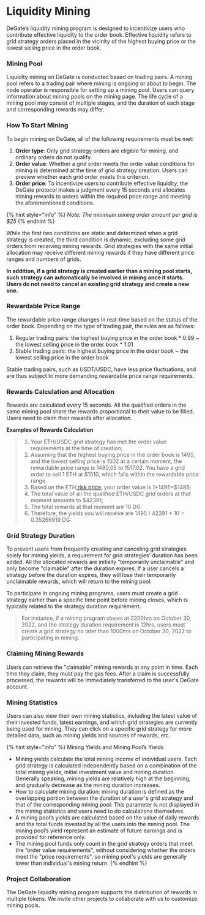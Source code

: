 # Liquidity Mining

DeGate’s liquidity mining program is designed to incentivize users who contribute effective liquidity to the order book. Effective liquidity refers to grid strategy orders placed in the vicinity of the highest buying price or the lowest selling price in the order book.

### Mining Pool

Liquidity mining on DeGate is conducted based on trading pairs. A mining pool refers to a trading pair where mining is ongoing or about to begin. The node operator is responsible for setting up a mining pool. Users can query information about mining pools on the mining page. The life cycle of a mining pool may consist of multiple stages, and the duration of each stage and corresponding rewards may differ.

### How To Start Mining

To begin mining on DeGate, all of the following requirements must be met:

1. **Order type**: Only grid strategy orders are eligible for mining, and ordinary orders do not qualify.&#x20;
2. **Order value**: Whether a grid order meets the order value conditions for mining is determined at the time of grid strategy creation. Users can preview whether each grid order meets this criterion.
3. **Order price**: To incentivize users to contribute effective liquidity, the DeGate protocol makes a judgment every 15 seconds and allocates mining rewards to orders within the required price range and meeting the aforementioned conditions.&#x20;

{% hint style="info" %}
_Note: The minimum mining order amount per grid is $25_
{% endhint %}

While the first two conditions are static and determined when a grid strategy is created, the third condition is dynamic, excluding some grid orders from receiving mining rewards. Grid strategies with the same initial allocation may receive different mining rewards if they have different price ranges and numbers of grids.

**In addition, if a grid strategy is created earlier than a mining pool starts, such strategy can automatically be involved in mining once it starts. Users do not need to cancel an existing grid strategy and create a new one.**

### Rewardable Price Range

The rewardable price range changes in real-time based on the status of the order book. Depending on the type of trading pair, the rules are as follows:

1. Regular trading pairs: the highest buying price in the order book \* 0.99 \~ the lowest selling price in the order book \* 1.01
2. Stable trading pairs: the highest buying price in the order book \~ the lowest selling price in the order book

Stable trading pairs, such as USDT/USDC, have less price fluctuations, and are thus subject to more demanding rewardable price range requirements.&#x20;

### Rewards Calculation and Allocation

Rewards are calculated every 15 seconds. All the qualified orders in the same mining pool share the rewards proportional to their value to be filled. Users need to claim their rewards after allocation.

**Examples of Rewards Calculation**

> 1. Your ETH/USDC grid strategy has met the order value requirements at the time of creation;&#x20;
> 2. Assuming that the highest buying price in the order book is 1495, and the lowest selling price is 1502 at a certain moment, the rewardable price range is 1480.05 to 1517.02. You have a grid order to sell 1 ETH at $1510, which falls within the rewardable price range.
> 3. Based on the ETH[ risk price,](../concepts/economic-security.md#risk-price) your order value is 1\*1495=$1495;
> 4. The total value of all the qualified ETH/USDC grid orders at that moment amounts to $42391;
> 5. The total rewards at that moment are 10 DG
> 6. Therefore, the yields you will receive are 1495 / 42391 \* 10 = 0.35266919 DG

### Grid Strategy Duration

To prevent users from frequently creating and canceling grid strategies solely for mining yields, a requirement for grid strategies’ duration has been added. All the allocated rewards are initially "temporarily unclaimable" and only become "claimable"  after the duration expires. If a user cancels a strategy before the duration expires, they will lose their temporarily unclaimable rewards, which will return to the mining pool.

To participate in ongoing mining programs, users must create a grid strategy earlier than a specific time point before mining closes, which is typically related to the strategy duration requirement.

> For instance, if a mining program closes at 2200hrs on October 30, 2022, and the strategy duration requirement is 12hrs, users must create a grid strategy no later than 1000hrs on October 30, 2022 to participating in mining.



### Claiming Mining Rewards

Users can retrieve the "claimable" mining rewards at any point in time. Each time they claim, they must pay the gas fees. After a claim is successfully processed, the rewards will be immediately transferred to the user's DeGate account.

### Mining Statistics

Users can also view their own mining statistics, including the latest value of their invested funds, latest earnings, and which grid strategies are currently being used for mining. They can click on a specific grid strategy for more detailed data, such as mining yields and sources of rewards, etc.

{% hint style="info" %}
Mining Yields and Mining Pool’s Yields

* Mining yields calculate the total mining income of individual users. Each grid strategy is calculated independently based on a combination of the total mining yields, initial investment value and mining duration. Generally speaking, mining yields are relatively high at the beginning, and gradually decrease as the mining duration increases.
* How to calculate mining duration: mining duration is defined as the overlapping portion between the duration of a user's grid strategy and that of the corresponding mining pool. This parameter is not displayed in the mining statistics and users need to do calculations themselves.&#x20;
* A mining pool’s yields are calculated based on the value of daily rewards and the total funds invested by all the users into the mining pool. The mining pool’s yield represent an estimate of future earnings and is provided for reference only.
* The mining pool funds only count in the grid strategy orders that meet the “order value requirements", without considering whether the orders meet the "price requirements", so mining pool's yields are generally lower than individual's mining return.&#x20;
{% endhint %}

### Project Collaboration

The DeGate liquidity mining program supports the distribution of rewards in multiple tokens. We invite other projects to collaborate with us to customize mining pools.
